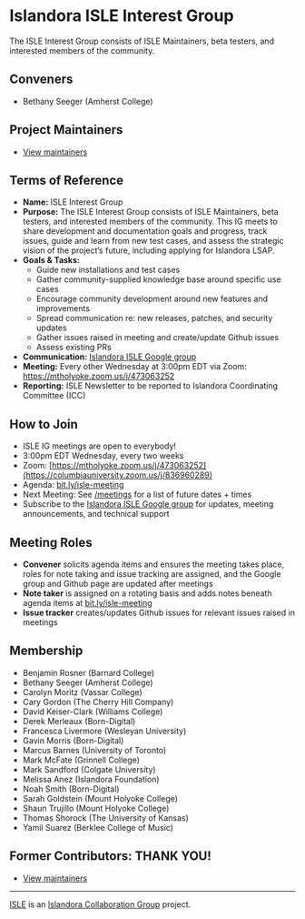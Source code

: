 # Islandora ISLE Interest Group
The ISLE Interest Group consists of ISLE Maintainers, beta testers, and interested members of the community. 

## Conveners
* Bethany Seeger (Amherst College) 

## Project Maintainers
* [View maintainers](https://github.com/Islandora-Collaboration-Group/ISLE#isle-project-maintainers)

## Terms of Reference
* **Name:** ISLE Interest Group
* **Purpose:** The ISLE Interest Group consists of ISLE Maintainers, beta testers, and interested members of the community. This IG meets to share development and documentation goals and progress, track issues, guide and learn from new test cases, and assess the strategic vision of the project’s future, including applying for Islandora LSAP.
* **Goals & Tasks:**
  * Guide new installations and test cases
  * Gather community-supplied knowledge base around specific use cases
  * Encourage community development around new features and improvements
  * Spread communication re: new releases, patches, and security updates   
  * Gather issues raised in meeting and create/update Github issues
  * Assess existing PRs
* **Communication:** [Islandora ISLE Google group](https://groups.google.com/forum/#!forum/islandora-isle)
* **Meeting:** Every other Wednesday at 3:00pm EDT via Zoom: https://mtholyoke.zoom.us/j/473063252
* **Reporting:** ISLE Newsletter to be reported to Islandora Coordinating Committee (ICC)

## How to Join
* ISLE IG meetings are open to everybody!
* 3:00pm EDT Wednesday, every two weeks
* Zoom: [https://mtholyoke.zoom.us/j/473063252](https://columbiauniversity.zoom.us/j/836960289)
* Agenda: [bit.ly/isle-meeting](https://bit.ly/isle-meeting)
* Next Meeting: See [/meetings](https://github.com/islandora-interest-groups/Islandora-ISLE-Interest-Group/tree/master/meetings) for a list of future dates + times
* Subscribe to the [Islandora ISLE Google group](https://groups.google.com/forum/#!forum/islandora-isle) for updates, meeting announcements, and technical support

## Meeting Roles
* **Convener** solicits agenda items and ensures the meeting takes place, roles for note taking and issue tracking are assigned, and the Google group and Github page are updated after meetings
* **Note taker** is assigned on a rotating basis and adds notes beneath agenda items at [bit.ly/isle-meeting](https://bit.ly/isle-meeting)
* **Issue tracker** creates/updates Github issues for relevant issues raised in meetings

## Membership
* Benjamin Rosner (Barnard College)
* Bethany Seeger (Amherst College) 
* Carolyn Moritz (Vassar College)
* Cary Gordon (The Cherry Hill Company)
* David Keiser-Clark (Williams College)
* Derek Merleaux (Born-Digital)
* Francesca Livermore (Wesleyan University)
* Gavin Morris (Born-Digital)
* Marcus Barnes (University of Toronto)
* Mark McFate (Grinnell College)
* Mark Sandford (Colgate University)
* Melissa Anez (Islandora Foundation)
* Noah Smith (Born-Digital)
* Sarah Goldstein (Mount Holyoke College)
* Shaun Trujillo (Mount Holyoke College)
* Thomas Shorock (The University of Kansas)
* Yamil Suarez (Berklee College of Music)

## Former Contributors: THANK YOU!
* [View maintainers](https://github.com/Islandora-Collaboration-Group/ISLE#former-contributors)

---
[ISLE](https://github.com/Islandora-Collaboration-Group/ISLE) is an [Islandora Collaboration Group](https://github.com/Islandora-Collaboration-Group) project.
